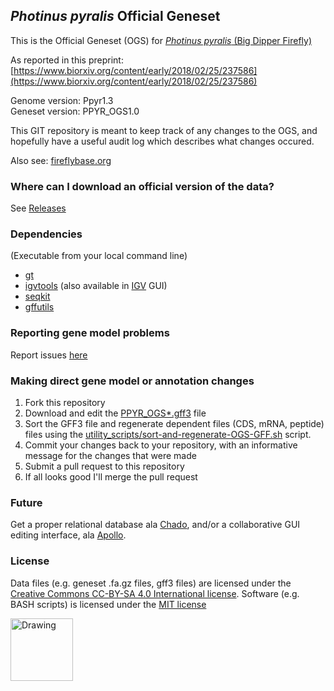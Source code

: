## *Photinus pyralis* Official Geneset
This is the Official Geneset (OGS) for [*Photinus pyralis* (Big Dipper Firefly)](https://en.wikipedia.org/wiki/Photinus_pyralis)

As reported in this preprint: [https://www.biorxiv.org/content/early/2018/02/25/237586](https://www.biorxiv.org/content/early/2018/02/25/237586)

Genome version: Ppyr1.3  
Geneset version: PPYR_OGS1.0

This GIT repository is meant to keep track of any changes to the OGS, and hopefully have a useful audit log which describes what changes occured.

Also see: [fireflybase.org](http://www.fireflybase.org)

### Where can I download an official version of the data?
See [Releases](https://github.com/photocyte/PPYR_OGS/releases)

### Dependencies
(Executable from your local command line)

* [gt](http://genometools.org/index.html)
* [igvtools](https://software.broadinstitute.org/software/igv/download) (also available in [IGV](https://software.broadinstitute.org/software/igv/home) GUI)
* [seqkit](https://github.com/shenwei356/seqkit)
* [gffutils](http://daler.github.io/gffutils/installation.html)

### Reporting gene model problems

Report issues [here](https://github.com/photocyte/PPYR_OGS/issues)

### Making direct gene model or annotation changes

 1. Fork this repository
 2. Download and edit the [PPYR_OGS*.gff3](./PPYR_OGS1.0.gff3) file
 3. Sort the GFF3 file and regenerate dependent files (CDS, mRNA, peptide) files using the [utility_scripts/sort-and-regenerate-OGS-GFF.sh](utility_scripts/sort-and-regenerate-OGS-GFF.sh) script.
 4. Commit your changes back to your repository, with an informative message for the changes that were made
 5. Submit a pull request to this repository
 6. If all looks good I'll merge the pull request

### Future
 
Get a proper relational database ala [Chado](http://gmod.org/wiki/Chado_-_Getting_Started), and/or a collaborative GUI editing interface, ala [Apollo](http://genomearchitect.github.io).

### License

Data files (e.g. geneset .fa.gz files, gff3 files) are licensed under the [Creative Commons CC-BY-SA 4.0 International license](https://creativecommons.org/licenses/by-sa/4.0/).  Software (e.g. BASH scripts) is licensed under the [MIT license](https://opensource.org/licenses/MIT)

<img src="https://mirrors.creativecommons.org/presskit/buttons/88x31/png/by-sa.png" alt="Drawing" style="width: 100px;"/>
